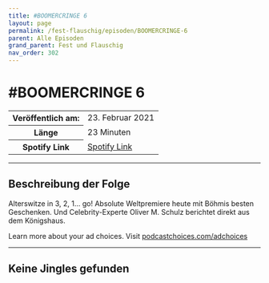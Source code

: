 ```yaml
---
title: #BOOMERCRINGE 6
layout: page
permalink: /fest-flauschig/episoden/BOOMERCRINGE-6
parent: Alle Episoden
grand_parent: Fest und Flauschig
nav_order: 302
---
```


# #BOOMERCRINGE 6
<table class="resp-table dcf-table dcf-table-responsive dcf-table-bordered dcf-table-striped dcf-w-100%">
                    <tbody>
                        <tr>
                            <th scope="row">Veröffentlich am:</th>
                            <td data-label="Veröffentlich am:">23. Februar 2021</td>
                        </tr>
                        <tr>
                            <th scope="row">Länge </th>
                            <td data-label="Länge ">23 Minuten</td>
                        </tr><tr>
                                <th scope="row">Spotify Link</th>
                                <td data-label="Spotify Link"><a href="https://open.spotify.com/episode/6McfJw7ZIGQuu96YGDLU1M">Spotify Link</a></td>
                            </tr></tbody>
                </table>

***

## Beschreibung der Folge

<div>
<p>Alterswitze in 3, 2, 1... go! Absolute Weltpremiere heute mit Böhmis besten Geschenken. Und Celebrity-Experte Oliver M. Schulz berichtet direkt aus dem Königshaus.</p><p> </p><p>Learn more about your ad choices. Visit <a href="https://podcastchoices.com/adchoices">podcastchoices.com/adchoices</a></p>  
</div>

***

## Keine Jingles gefunden